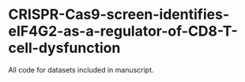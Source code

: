 # CRISPR-Cas9-screen-identifies-eIF4G2-as-a-regulator-of-CD8-T-cell-dysfunction
All code for datasets included in manuscript.
